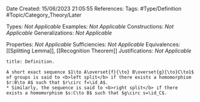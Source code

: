 <div class="topSpace"></div>

Date Created: 15/06/2023 21:05:55
References:
Tags: #Type/Definition #Topic/Category_Theory/Later

Types: <i>Not Applicable</i>
Examples: <i>Not Applicable</i>
Constructions: <i>Not Applicable</i>
Generalizations: <i>Not Applicable</i>

Properties: <i>Not Applicable</i>
Sufficiencies: <i>Not Applicable</i>
Equivalences: [[Splitting Lemma]], [[Recognition Theorem]]
Justifications: <i>Not Applicable</i>

``` ad-Definition
title: Definition.

A short exact sequence $1\to A\overset{f}{\to} B\overset{g}{\to}C\to1$ of groups is said to <b>left split</b> if there exists a homomorphism $r:B\to A$ such that $r\circ f=\id_A$.
* Similarly, the sequence is said to <b>right split</b> if there exists a homomorphism $s:C\to B$ such that $g\circ s=\id_C$.

```

